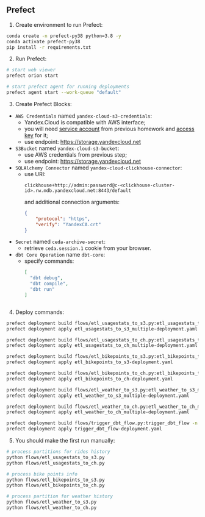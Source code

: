 ## Prefect

1. Create environment to run Prefect:

```bash
conda create -n prefect-py38 python=3.8 -y
conda activate prefect-py38
pip install -r requirements.txt
```

2. Run Prefect:

```bash
# start web viewer
prefect orion start

# start prefect agent for running deployments
prefect agent start --work-queue "default"
```

3. Create Prefect Blocks:

- `AWS Credentials` named `yandex-cloud-s3-credentials`:
  - Yandex.Cloud is compatible with AWS interface;
  - you will need [service account](https://cloud.yandex.ru/docs/iam/concepts/users/service-accounts) from previous homework and [access key](https://cloud.yandex.ru/docs/iam/concepts/authorization/access-key) for it;
  - use endpoint: https://storage.yandexcloud.net
- `S3Bucket` named `yandex-cloud-s3-bucket`:
  - use AWS credentials from previous step;
  - use endpoint: https://storage.yandexcloud.net
- `SQLAlchemy Connector` named `yandex-cloud-clickhouse-connector`:
  - use URI:
    ```
    clickhouse+http://admin:password@c-<clickhouse-cluster-id>.rw.mdb.yandexcloud.net:8443/default
    ```
    and additional connection arguments:
    ```json
    {
        "protocol": "https",
        "verify": "YandexCA.crt"
    }
    ```
- `Secret` named `ceda-archive-secret`:
  - retrieve `ceda.session.1` cookie from your browser.
- `dbt Core Operation` name `dbt-core`:
  - specify commands:
    ```json
    [
      "dbt debug",
      "dbt compile",
      "dbt run"
    ]
  ```

4. Deploy commands:

```bash
prefect deployment build flows/etl_usagestats_to_s3.py:etl_usagestats_to_s3_multiple -n etl_usagestats_to_s3_multiple --cron '0 6 * * *' --param latest=1
prefect deployment apply etl_usagestats_to_s3_multiple-deployment.yaml

prefect deployment build flows/etl_usagestats_to_ch.py:etl_usagestats_to_ch_multiple -n etl_usagestats_to_ch_multiple --cron '10 6 * * *' --param latest=1
prefect deployment apply etl_usagestats_to_ch_multiple-deployment.yaml

prefect deployment build flows/etl_bikepoints_to_s3.py:etl_bikepoints_to_s3 -n etl_bikepoints_to_s3 --cron '0 6 * * *'
prefect deployment apply etl_bikepoints_to_s3-deployment.yaml

prefect deployment build flows/etl_bikepoints_to_ch.py:etl_bikepoints_to_ch -n etl_bikepoints_to_ch --cron '5 6 * * *'
prefect deployment apply etl_bikepoints_to_ch-deployment.yaml

prefect deployment build flows/etl_weather_to_s3.py:etl_weather_to_s3_multiple -n etl_weather_to_s3_multiple --cron '5 6 * * *'
prefect deployment apply etl_weather_to_s3_multiple-deployment.yaml

prefect deployment build flows/etl_weather_to_ch.py:etl_weather_to_ch_multiple -n etl_weather_to_ch_multiple --cron '10 6 * * *' --param partions_num=[202112]
prefect deployment apply etl_weather_to_ch_multiple-deployment.yaml

prefect deployment build flows/trigger_dbt_flow.py:trigger_dbt_flow -n trigger_dbt_flow --cron '15 6 * * *'
prefect deployment apply trigger_dbt_flow-deployment.yaml
```

5. You should make the first run manually:

```bash
# process partitions for rides history
python flows/etl_usagestats_to_s3.py 
python flows/etl_usagestats_to_ch.py

# process bike points info
python flows/etl_bikepoints_to_s3.py 
python flows/etl_bikepoints_to_ch.py

# process partition for weather history
python flows/etl_weather_to_s3.py 
python flows/etl_weather_to_ch.py
```
